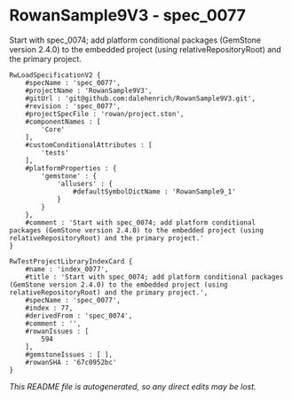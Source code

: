 # RowanSample9V3 - spec_0077
Start with spec_0074; add platform conditional packages (GemStone version 2.4.0) to the embedded project (using relativeRepositoryRoot) and the primary project.
```
RwLoadSpecificationV2 {
	#specName : 'spec_0077',
	#projectName : 'RowanSample9V3',
	#gitUrl : 'git@github.com:dalehenrich/RowanSample9V3.git',
	#revision : 'spec_0077',
	#projectSpecFile : 'rowan/project.ston',
	#componentNames : [
		'Core'
	],
	#customConditionalAttributes : [
		'tests'
	],
	#platformProperties : {
		'gemstone' : {
			'allusers' : {
				#defaultSymbolDictName : 'RowanSample9_1'
			}
		}
	},
	#comment : 'Start with spec_0074; add platform conditional packages (GemStone version 2.4.0) to the embedded project (using relativeRepositoryRoot) and the primary project.'
}

RwTestProjectLibraryIndexCard {
	#name : 'index_0077',
	#title : 'Start with spec_0074; add platform conditional packages (GemStone version 2.4.0) to the embedded project (using relativeRepositoryRoot) and the primary project.',
	#specName : 'spec_0077',
	#index : 77,
	#derivedFrom : 'spec_0074',
	#comment : '',
	#rowanIssues : [
		594
	],
	#gemstoneIssues : [ ],
	#rowanSHA : '67c0952bc'
}
```

*This README file is autogenerated, so any direct edits may be lost.*
